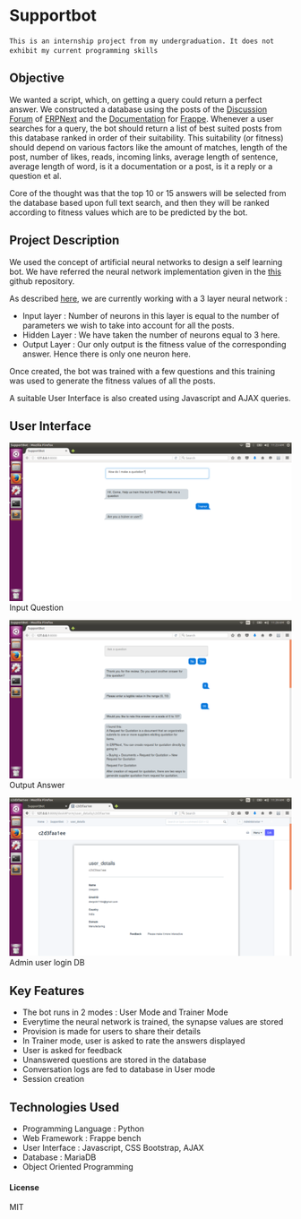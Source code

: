 # Supportbot

`This is an internship project from my undergraduation. It does not exhibit my current programming skills`

## Objective

We wanted a script, which, on getting a query could return a perfect answer. We constructed a database using the posts of the [Discussion Forum](https://discuss.erpnext.com) of [ERPNext](https://erpnext.com/) and the [Documentation](http://frappe.github.io/frappe/user/en/) for [Frappe](https://frappe.io/). Whenever a user searches for a query, the bot should return a list of best suited posts from this database ranked in order of their suitability. This suitability (or fitness) should depend on various factors like the amount of matches, length of the post, number of likes, reads, incoming links, average length of sentence, average length of word, is it a documentation or a post, is it a reply or a question et al.

Core of the thought was that the top 10 or 15 answers will be selected from the database based upon full text search, and then they will be ranked according to fitness values which are to be predicted by the bot.

## Project Description

We used the concept of artificial neural networks to design a self learning bot. We have referred the neural network implementation given in the [this](https://github.com/stephencwelch/Neural-Networks-Demystified) github repository.

As described [here](http://stevenmiller888.github.io/mind-how-to-build-a-neural-network/), we are currently working with a 3 layer neural network :
* Input layer : Number of neurons in this layer is equal to the number of parameters we wish to take into account for all the posts.
* Hidden Layer : We have taken the number of neurons equal to 3 here.
* Output Layer : Our only output is the fitness value of the corresponding answer. Hence there is only one neuron here.

Once created, the bot was trained with a few questions and this training was used to generate the fitness values of all the posts.

A suitable User Interface is also created using Javascript and AJAX queries.

## User Interface

![Input Question](./images/input_question.png)
Input Question

![Output Question](./images/output_question.png)
Output Answer

![User Login Database](./images/user_login_db.png)
Admin user login DB

## Key Features

* The bot runs in 2 modes : User Mode and Trainer Mode
* Everytime the neural network is trained, the synapse values are stored
* Provision is made for users to share their details
* In Trainer mode, user is asked to rate the answers displayed
* User is asked for feedback
* Unanswered questions are stored in the database
* Conversation logs are fed to database in User mode
* Session creation

## Technologies Used

* Programming Language : Python
* Web Framework : Frappe bench
* User Interface : Javascript, CSS Bootstrap, AJAX
* Database : MariaDB
* Object Oriented Programming


#### License

MIT
